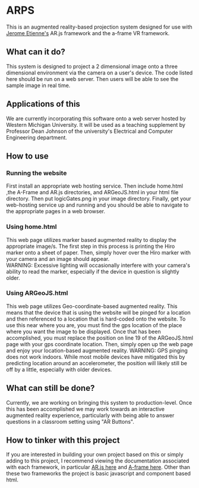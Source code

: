 # ARPS
This is an augmented reality-based projection system designed for use with [Jerome Etienne's](https://github.com/jeromeetienne) AR.js framework and the a-frame VR framework.
## What can it do?
This system is designed to project a 2 dimensional image onto a three dimensional environment via the camera on a user's device.  The code listed here should be run on a web server.  Then users will be able to see the sample image in real time.
## Applications of this
We are currently incorporating this software onto a web server hosted by Western Michigan University.  It will be used as a teaching supplement by Professor Dean Johnson of the university's Electrical and Computer Engineering department.  
## How to use
### Running the website
First install an appropriate web hosting service.  Then include home.html ,the A-Frame and AR.js directories, and ARGeoJS.html in your html file directory.  Then put logicGates.png in your image directory.  Finally, get your web-hosting service up and running and you should be able to navigate to the appropriate pages in a web browser.
### Using home.html
This web page utilizes marker based augmented reality to display the appropriate image/s.  The first step in this process is printing the Hiro marker onto a sheet of paper.  Then, simply hover over the Hiro marker with your camera and an image should appear.  
WARNING:  Excessive lighting will occasionally interfere with your camera's ability to read the marker, especially if the device in question is slightly older.
### Using ARGeoJS.html
This web page utilizes Geo-coordinate-based augmented reality.  This means that the device that is using the website will be pinged for a location and then referenced to a location that is hard-coded onto the website.  To use this near where you are, you must find the gps location of the place where you want the image to be displayed.  Once that has been accomplished, you must replace the position on line 19 of the ARGeoJS.html page with your gps coordinate location.  Then, simply open up the web page and enjoy your location-based augmented reality.
WARNING: GPS pinging does not work indoors.  While most mobile devices have mitigated this by predicting location around an accelerometer, the position will likely still be off by a little, especially with older devices.  
## What can still be done?
Currently, we are working on bringing this system to production-level.  Once this has been accomplished we may work towards an interactive augmented reality experience, particularly with being able to answer questions in a classroom setting using "AR Buttons".  
## How to tinker with this project
If you are interested in building your own project based on this or simply adding to this project, I recommend viewing the documentation associated with each framework, in particular [AR.js here](https://github.com/jeromeetienne/AR.js/blob/master/README.md) and [A-frame here](https://aframe.io/).  Other than these two frameworks the project is basic javascript and component based html.  
